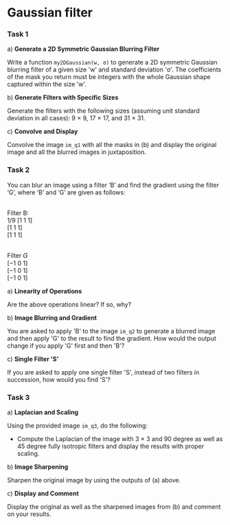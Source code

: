# Gaussian filter

### Task 1 
a) **Generate a 2D Symmetric Gaussian Blurring Filter**

Write a function `my2DGaussian(w, σ)` to generate a 2D symmetric Gaussian blurring filter of a given size 'w' and standard deviation 'σ'. The coefficients of the mask you return must be integers with the whole Gaussian shape captured within the size 'w'.

b) **Generate Filters with Specific Sizes**

Generate the filters with the following sizes (assuming unit standard deviation in all cases): 9 × 9, 17 × 17, and 31 × 31.

c) **Convolve and Display**

Convolve the image `im_q1` with all the masks in (b) and display the original image and all the blurred images in juxtaposition.

### Task 2
You can blur an image using a filter ‘B’ and find the gradient using the filter ‘G’, where ‘B’ and ‘G’ are given as 
follows:<br><br>

Filter B:<br>
1/9 [1 1 1]<br>
[1 1 1]<br>
[1 1 1]<br><br>

Filter 𝐺<br>
[−1 0 1]<br>
[−1 0 1]<br>
[−1 0 1]<br>
    
a) **Linearity of Operations**

Are the above operations linear? If so, why?

b) **Image Blurring and Gradient**

You are asked to apply 'B' to the image `im_q2` to generate a blurred image and then apply 'G' to the result to find the gradient. How would the output change if you apply 'G' first and then 'B'?

c) **Single Filter 'S'**

If you are asked to apply one single filter 'S', instead of two filters in succession, how would you find 'S'?

### Task 3
a) **Laplacian and Scaling**

Using the provided image `im_q3`, do the following:

- Compute the Laplacian of the image with 3 × 3 and 90 degree as well as 45 degree fully isotropic filters and display the results with proper scaling.

b) **Image Sharpening**

Sharpen the original image by using the outputs of (a) above.

c) **Display and Comment**

Display the original as well as the sharpened images from (b) and comment on your results.
